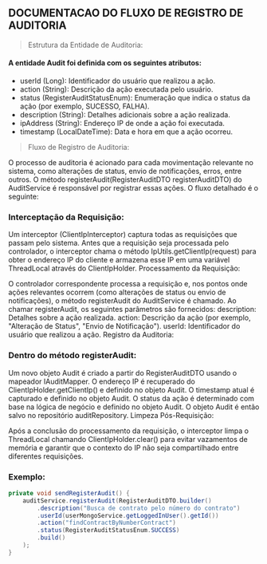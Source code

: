 ## DOCUMENTACAO DO FLUXO DE REGISTRO DE AUDITORIA


> Estrutura da Entidade de Auditoria:

#### A entidade Audit foi definida com os seguintes atributos:

- userId (Long): Identificador do usuário que realizou a ação.
- action (String): Descrição da ação executada pelo usuário.
- status (RegisterAuditStatusEnum): Enumeração que indica o status da ação (por exemplo, SUCESSO, FALHA).
- description (String): Detalhes adicionais sobre a ação realizada.
- ipAddress (String): Endereço IP de onde a ação foi executada.
- timestamp (LocalDateTime): Data e hora em que a ação ocorreu.

> Fluxo de Registro de Auditoria:

O processo de auditoria é acionado para cada movimentação relevante no sistema, 
como alterações de status, envio de notificações, erros, entre outros. 
O método registerAudit(RegisterAuditDTO registerAuditDTO) do AuditService 
é responsável por registrar essas ações. O fluxo detalhado é o seguinte:

### Interceptação da Requisição:

Um interceptor (ClientIpInterceptor) captura todas as requisições que passam pelo sistema.
Antes que a requisição seja processada pelo controlador, o interceptor chama o 
método IpUtils.getClientIp(request) para obter o endereço IP do cliente e armazena 
esse IP em uma variável ThreadLocal através do ClientIpHolder.
Processamento da Requisição:

O controlador correspondente processa a requisição e, nos pontos onde ações relevantes ocorrem 
(como alterações de status ou envio de notificações), o método registerAudit do AuditService é chamado.
Ao chamar registerAudit, os seguintes parâmetros são fornecidos:
description: Detalhes sobre a ação realizada.
action: Descrição da ação (por exemplo, "Alteração de Status", "Envio de Notificação").
userId: Identificador do usuário que realizou a ação.
Registro da Auditoria:

### Dentro do método registerAudit:

Um novo objeto Audit é criado a partir do RegisterAuditDTO usando o mapeador IAuditMapper.
O endereço IP é recuperado do ClientIpHolder.getClientIp() e definido no objeto Audit.
O timestamp atual é capturado e definido no objeto Audit.
O status da ação é determinado com base na lógica de negócio e definido no objeto Audit.
O objeto Audit é então salvo no repositório auditRepository.
Limpeza Pós-Requisição:

Após a conclusão do processamento da requisição, o interceptor limpa o ThreadLocal 
chamando ClientIpHolder.clear() para evitar vazamentos de memória e garantir 
que o contexto do IP não seja compartilhado entre diferentes requisições.

### Exemplo:

```java AuditService.java
private void sendRegisterAudit() {
    auditService.registerAudit(RegisterAuditDTO.builder()
        .description("Busca de contrato pelo número do contrato")
        .userId(userMongoService.getLoggedInUser().getId())
        .action("findContractByNumberContract")
        .status(RegisterAuditStatusEnum.SUCCESS)
        .build()
    );
}
```